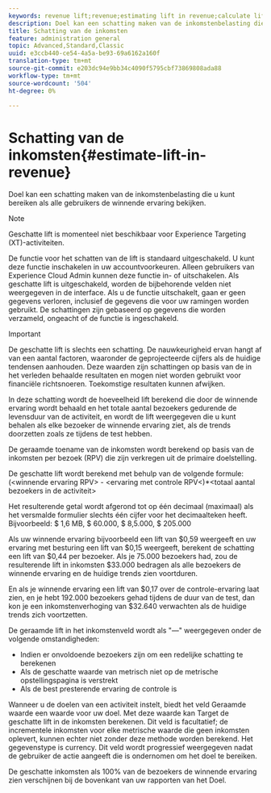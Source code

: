 ```yaml
---
keywords: revenue lift;revenue;estimating lift in revenue;calculate lift;estimated value
description: Doel kan een schatting maken van de inkomstenbelasting die u kunt bereiken als alle gebruikers de winnende ervaring bekijken.
title: Schatting van de inkomsten
feature: administration general
topic: Advanced,Standard,Classic
uuid: e3ccb440-ce54-4a5a-be93-69a6162a160f
translation-type: tm+mt
source-git-commit: e203dc94e9bb34c4090f5795cbf73869808ada88
workflow-type: tm+mt
source-wordcount: '504'
ht-degree: 0%

---
```



# Schatting van de inkomsten{#estimate-lift-in-revenue}

Doel kan een schatting maken van de inkomstenbelasting die u kunt bereiken als alle gebruikers de winnende ervaring bekijken.

>[!NOTE]
>
>Geschatte lift is momenteel niet beschikbaar voor Experience Targeting (XT)-activiteiten.

De functie voor het schatten van de lift is standaard uitgeschakeld. U kunt deze functie inschakelen in uw accountvoorkeuren. Alleen gebruikers van Experience Cloud Admin kunnen deze functie in- of uitschakelen. Als geschatte lift is uitgeschakeld, worden de bijbehorende velden niet weergegeven in de interface. Als u de functie uitschakelt, gaan er geen gegevens verloren, inclusief de gegevens die voor uw ramingen worden gebruikt. De schattingen zijn gebaseerd op gegevens die worden verzameld, ongeacht of de functie is ingeschakeld.

>[!IMPORTANT]
>
>De geschatte lift is slechts een schatting. De nauwkeurigheid ervan hangt af van een aantal factoren, waaronder de geprojecteerde cijfers als de huidige tendensen aanhouden. Deze waarden zijn schattingen op basis van de in het verleden behaalde resultaten en mogen niet worden gebruikt voor financiële richtsnoeren. Toekomstige resultaten kunnen afwijken.

In deze schatting wordt de hoeveelheid lift berekend die door de winnende ervaring wordt behaald en het totale aantal bezoekers gedurende de levensduur van de activiteit, en wordt de lift weergegeven die u kunt behalen als elke bezoeker de winnende ervaring ziet, als de trends doorzetten zoals ze tijdens de test hebben.

De geraamde toename van de inkomsten wordt berekend op basis van de inkomsten per bezoek (RPV) die zijn verkregen uit de primaire doelstelling.

De geschatte lift wordt berekend met behulp van de volgende formule: (&lt;winnende ervaring RPV> - &lt;ervaring met controle RPV&lt;)*&lt;totaal aantal bezoekers in de activiteit>

Het resulterende getal wordt afgerond tot op één decimaal (maximaal) als het versmalde formulier slechts één cijfer voor het decimaalteken heeft. Bijvoorbeeld: $ 1,6 MB, $ 60.000, $ 8,5.000, $ 205.000

Als uw winnende ervaring bijvoorbeeld een lift van $0,59 weergeeft en uw ervaring met besturing een lift van $0,15 weergeeft, berekent de schatting een lift van $0,44 per bezoeker. Als je 75.000 bezoekers had, zou de resulterende lift in inkomsten $33.000 bedragen als alle bezoekers de winnende ervaring en de huidige trends zien voortduren.

En als je winnende ervaring een lift van $0,17 over de controle-ervaring laat zien, en je hebt 192.000 bezoekers gehad tijdens de duur van de test, dan kon je een inkomstenverhoging van $32.640 verwachten als de huidige trends zich voortzetten.

De geraamde lift in het inkomstenveld wordt als &quot;—&quot; weergegeven onder de volgende omstandigheden:

* Indien er onvoldoende bezoekers zijn om een redelijke schatting te berekenen
* Als de geschatte waarde van metrisch niet op de metrische opstellingspagina is verstrekt
* Als de best presterende ervaring de controle is

Wanneer u de doelen van een activiteit instelt, biedt het veld Geraamde waarde een waarde voor uw doel. Met deze waarde kan Target de geschatte lift in de inkomsten berekenen. Dit veld is facultatief; de incrementele inkomsten voor elke metrische waarde die geen inkomsten oplevert, kunnen echter niet zonder deze methode worden berekend. Het gegevenstype is currency. Dit veld wordt progressief weergegeven nadat de gebruiker de actie aangeeft die is ondernomen om het doel te bereiken.

De geschatte inkomsten als 100% van de bezoekers de winnende ervaring zien verschijnen bij de bovenkant van uw rapporten van het Doel.
